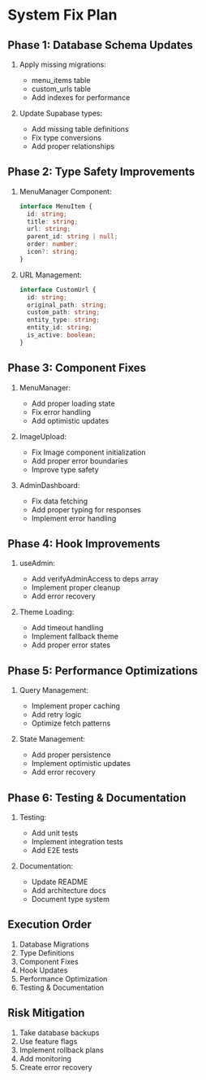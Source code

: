 # System Fix Plan

## Phase 1: Database Schema Updates

1. Apply missing migrations:
   - menu_items table
   - custom_urls table
   - Add indexes for performance

2. Update Supabase types:
   - Add missing table definitions
   - Fix type conversions
   - Add proper relationships

## Phase 2: Type Safety Improvements

1. MenuManager Component:
   ```typescript
   interface MenuItem {
     id: string;
     title: string;
     url: string;
     parent_id: string | null;
     order: number;
     icon?: string;
   }
   ```

2. URL Management:
   ```typescript
   interface CustomUrl {
     id: string;
     original_path: string;
     custom_path: string;
     entity_type: string;
     entity_id: string;
     is_active: boolean;
   }
   ```

## Phase 3: Component Fixes

1. MenuManager:
   - Add proper loading state
   - Fix error handling
   - Add optimistic updates

2. ImageUpload:
   - Fix Image component initialization
   - Add proper error boundaries
   - Improve type safety

3. AdminDashboard:
   - Fix data fetching
   - Add proper typing for responses
   - Implement error handling

## Phase 4: Hook Improvements

1. useAdmin:
   - Add verifyAdminAccess to deps array
   - Implement proper cleanup
   - Add error recovery

2. Theme Loading:
   - Add timeout handling
   - Implement fallback theme
   - Add proper error states

## Phase 5: Performance Optimizations

1. Query Management:
   - Implement proper caching
   - Add retry logic
   - Optimize fetch patterns

2. State Management:
   - Add proper persistence
   - Implement optimistic updates
   - Add error recovery

## Phase 6: Testing & Documentation

1. Testing:
   - Add unit tests
   - Implement integration tests
   - Add E2E tests

2. Documentation:
   - Update README
   - Add architecture docs
   - Document type system

## Execution Order

1. Database Migrations
2. Type Definitions
3. Component Fixes
4. Hook Updates
5. Performance Optimization
6. Testing & Documentation

## Risk Mitigation

1. Take database backups
2. Use feature flags
3. Implement rollback plans
4. Add monitoring
5. Create error recovery
